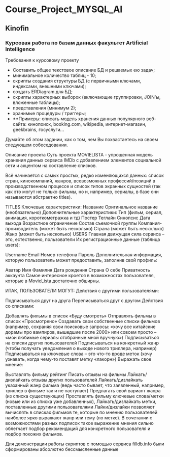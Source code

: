 # Course_Project_MYSQL_AI
## Kinofin
### Курсовая работа по базам данных факультет Artificial Intelligence

Требования к курсовому проекту
* Составить общее текстовое описание БД и решаемых ею задач;
* минимальное количество таблиц - 10;
* скрипты создания структуры БД (с первичными ключами, индексами, внешними ключами);
* создать ERDiagram для БД;
* скрипты характерных выборок (включающие группировки, JOIN'ы, вложенные таблицы);
* представления (минимум 2);
* хранимые процедуры / триггеры;
* **Примеры: описать модель хранения данных популярного веб-сайта: кинопоиск, booking.com, wikipedia, интернет-магазин, geekbrains, госуслуги...

Думайте об этом задании, как о том, чем Вы похвастаетесь на своем следующем собеседовании.

Описание проекта
Суть проекта MOVIELISTA - упрощенная модель хранения данных сервиса IMDb с добавлением элементов социальной сети и акцентом на составление списков.

Всё начинается с самых простых, редко изменяющихся данных: список стран, кинокомпаний, жанров, всевозможных профессий/позиций в производственном процессе и список типов экранных сущностей (так как это могут не только фильмы, но и, например, сериалы, в базе они называются абстрактно titles).

TITLES
Ключевые характеристики:
Название
Оригинальное название (необязательно)
Дополнительные характеристики:
Тип (фильм, сериал, анимация, короткометражка и тд)
Постер
Теглайн
Синопсис
Дата выхода
Возрастное ограничение
Состав съемочной группы
Компания-производитель (может быть несколько)
Страна (может быть несколько)
Жанр (может быть несколько)
USERS
Главная движущая сила сервиса – это, естественно, пользователи Их регистрационные данные (таблица users):

Username
Email
Номер телефона
Пароль
Дополнительная информация, которую пользователь может предоставить, заполнив свой профиль:

Аватар
Имя
Фамилия
Дата рождения
Страна
О себе
Приватность аккаунта
Самое интересное кроется в возможностях пользователя, которые в MovieLista достаточно обширны.

ИТАК, ПОЛЬЗОВАТЕЛИ МОГУТ:
Действия с другими пользователями:

Подписываться друг на друга
Переписываться друг с другом
Действия со списками:

Добавлять фильмы в список «Буду смотреть»
Отправлять фильмы в список «Просмотрено»
Создавать свои собственные списки фильмов (например, сохраняя свои поисковые запросы: «хочу все китайские дорамы про вампиров, вышедшие после 2000» или совсем просто – «мои любимые сериалы отобранные мной вручную»)
Подписываться на списки других пользователей
Подписываться на конкретный жанр (чтобы получать уведомления о выходе нового триллера, например)
Подписываться на ключевые слова – это что-то вроде меток (хочу узнавать, когда чему-то поставят метку «лакорн»)
Выражать свое мнение:

Выставлять фильму рейтинг
Писать отзывы на фильмы
Лайкать/дизлайкать отзывы других пользователей
Лайкать/дизлайкать указанный жанр фильма (ведь часто бывает, что заявленный, например, триллер в фильме так и не наступает)
Предлагать свой вариант жанра (из списка существующих)
Проставлять фильму ключевые слова/метки (новые или из списка уже добавленных),
Лайкать/дизлайкать метки, поставленные другими пользователями
Лайки/дизлайки позволяют вычислять в списках фильмов те, которые по мнению пользователей наиболее ярко выражают жанр или тему (по метке). В сочетании с возможностями разных подписок такое выражение мнения сильно облегчает подбор рекомендаций для конкретного пользователя и подбор похожих фильмов.

Для демонстрации работы скриптов с помощью сервиса filldb.info были сформированы абсолютно бессмысленные данные

